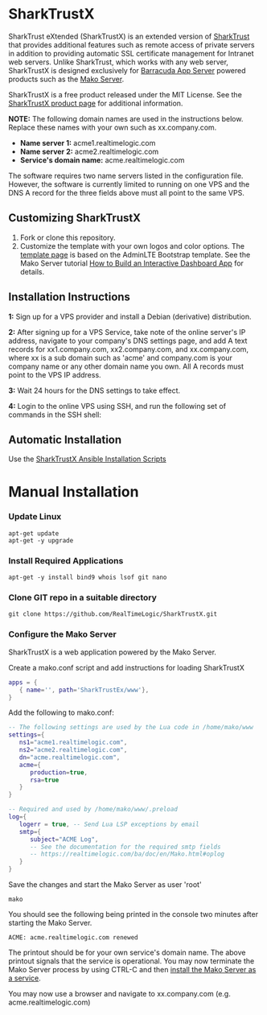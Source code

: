 # SharkTrustX

SharkTrust eXtended (SharkTrustX) is an extended version of [SharkTrust](https://github.com/RealTimeLogic/SharkTrust) that provides additional features such as remote access of private servers in addition to providing automatic SSL certificate management for Intranet web servers. Unlike SharkTrust, which works with any web server, SharkTrustX is designed exclusively for [Barracuda App Server](https://realtimelogic.com/products/barracuda-application-server/) powered products such as the [Mako Server](https://makoserver.net/).

SharkTrustX is a free product released under the MIT License. See the [SharkTrustX product page](https://realtimelogic.com/products/SharkTrustX/) for additional information.

**NOTE:** The following domain names are used in the instructions below. Replace these names with your own such as xx.company.com.

* **Name server 1:** acme1.realtimelogic.com
* **Name server 2:** acme2.realtimelogic.com
* **Service's domain name:** acme.realtimelogic.com

The software requires two name servers listed in the configuration file. However, the software is currently limited to running on one VPS and the DNS A record for the three fields above must all point to the same VPS.

## Customizing SharkTrustX

1. Fork or clone this repository.
2. Customize the template with your own logos and color options. The [template page](www/.lua/www/template.lsp) is based on the  AdminLTE Bootstrap template. See the Mako Server tutorial [How to Build an Interactive Dashboard App](https://makoserver.net/articles/How-to-Build-an-Interactive-Dashboard-App) for details.


## Installation Instructions

**1:** Sign up for a VPS provider and install a Debian (derivative) distribution.

**2:** After signing up for a VPS Service, take note of the online server's IP address, navigate to your company's DNS settings page, and add A text records for xx1.company.com, xx2.company.com, and xx.company.com, where xx is a sub domain such as 'acme' and company.com is your company name or any other domain name you own. All A records must point to the VPS IP address.

**3:** Wait 24 hours for the DNS settings to take effect.

**4:** Login to the online VPS using SSH, and run the following set of commands in the SSH shell:

## Automatic Installation

Use the [SharkTrustX Ansible Installation Scripts](https://github.com/RealTimeLogic/SharkTrustXInstaller)

# Manual Installation

### Update Linux
```console
apt-get update
apt-get -y upgrade
```

### Install Required Applications
```console
apt-get -y install bind9 whois lsof git nano
```

### Clone GIT repo in a suitable directory
```console
git clone https://github.com/RealTimeLogic/SharkTrustX.git
```

### Configure the Mako Server

SharkTrustX is a web application powered by the Mako Server.

Create a mako.conf script and add instructions for loading SharkTrustX

```lua
apps = {
   { name='', path='SharkTrustEx/www'},
}
```

Add the following to mako.conf:


```lua
-- The following settings are used by the Lua code in /home/mako/www
settings={
   ns1="acme1.realtimelogic.com",
   ns2="acme2.realtimelogic.com",
   dn="acme.realtimelogic.com",
   acme={
      production=true,
      rsa=true
   }
}

-- Required and used by /home/mako/www/.preload
log={
   logerr = true, -- Send Lua LSP exceptions by email
   smtp={
      subject="ACME Log",
      -- See the documentation for the required smtp fields
      -- https://realtimelogic.com/ba/doc/en/Mako.html#oplog
   }
}
```
Save the changes and start the Mako Server as user 'root'

```console
mako
```
You should see the following being printed in the console two minutes after starting the Mako Server.

```console
ACME: acme.realtimelogic.com renewed
```
The printout should be for your own service's domain name. The above printout signals that the service is operational. You may now terminate the Mako Server process by using CTRL-C and then [install the Mako Server as a service](https://makoserver.net/articles/Installing-Mako-Server-as-a-Service-on-Linux).

You may now use a browser and navigate to xx.company.com (e.g. acme.realtimelogic.com)
